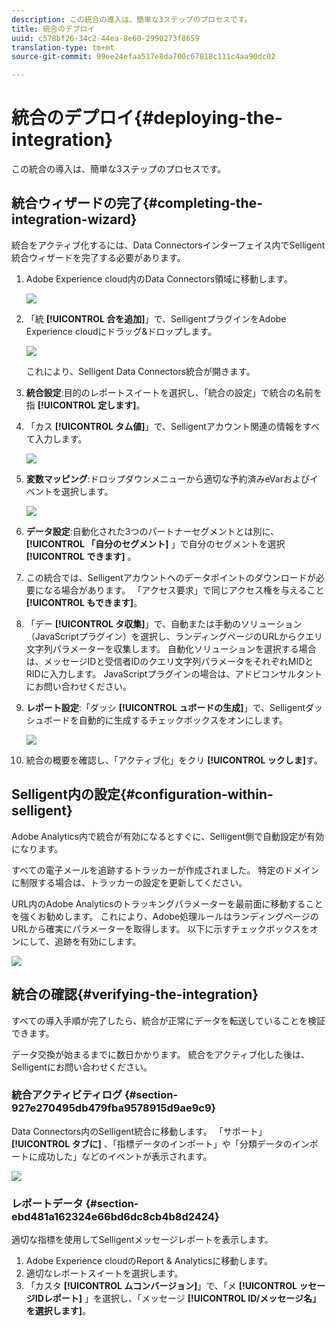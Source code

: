 ```yaml
---
description: この統合の導入は、簡単な3ステップのプロセスです。
title: 統合のデプロイ
uuid: c578bf26-34c2-44ea-8e60-2990273f8659
translation-type: tm+mt
source-git-commit: 99ee24efaa517e8da700c67818c111c4aa90dc02

---
```



# 統合のデプロイ{#deploying-the-integration}

この統合の導入は、簡単な3ステップのプロセスです。

## 統合ウィザードの完了{#completing-the-integration-wizard}

統合をアクティブ化するには、Data Connectorsインターフェイス内でSelligent統合ウィザードを完了する必要があります。

1. Adobe Experience cloud内のData Connectors領域に移動します。

   ![](assets/selligent-data_connectors.png)

1. 「統 **[!UICONTROL 合を追加]**」で、SelligentプラグインをAdobe Experience cloudにドラッグ&amp;ドロップします。

   ![](assets/selligent-add_integration.png)

   これにより、Selligent Data Connectors統合が開きます。

1. **統合設定**:目的のレポートスイートを選択し、「統合の設定」で統合の名前を指 **[!UICONTROL 定します]**。

1. 「カス **[!UICONTROL タム値]**」で、Selligentアカウント関連の情報をすべて入力します。

   ![](assets/selligent-general_settings.png)

1. **変数マッピング**:ドロップダウンメニューから適切な予約済みeVarおよびイベントを選択します。

   ![](assets/selligent-variables.png)

1. **データ設定**:自動化された3つのパートナーセグメントとは別に、 **[!UICONTROL 「自分のセグメント]** 」で自分のセグメントを選択 **[!UICONTROL できます]** 。

1. この統合では、Selligentアカウントへのデータポイントのダウンロードが必要になる場合があります。 「アクセス要求」で同じアクセス権を与えること **[!UICONTROL もできます]**。
1. 「デー **[!UICONTROL タ収集]**」で、自動または手動のソリューション（JavaScriptプラグイン）を選択し、ランディングページのURLからクエリ文字列パラメーターを収集します。 自動化ソリューションを選択する場合は、メッセージIDと受信者IDのクエリ文字列パラメータをそれぞれMIDとRIDに入力します。 JavaScriptプラグインの場合は、アドビコンサルタントにお問い合わせください。
1. **レポート設定**:「ダッシ **[!UICONTROL ュボードの生成]**」で、Selligentダッシュボードを自動的に生成するチェックボックスをオンにします。

   ![](assets/selligent-report_settings.png)

1. 統合の概要を確認し、「アクティブ化」をクリ **[!UICONTROL ックしま]**&#x200B;す。

## Selligent内の設定{#configuration-within-selligent}

Adobe Analytics内で統合が有効になるとすぐに、Selligent側で自動設定が有効になります。

すべての電子メールを追跡するトラッカーが作成されました。 特定のドメインに制限する場合は、トラッカーの設定を更新してください。

URL内のAdobe Analyticsのトラッキングパラメーターを最前面に移動することを強くお勧めします。 これにより、Adobe処理ルールはランディングページのURLから確実にパラメーターを取得します。 以下に示すチェックボックスをオンにして、追跡を有効にします。

![](assets/selligent-tracker.png)

## 統合の確認{#verifying-the-integration}

すべての導入手順が完了したら、統合が正常にデータを転送していることを検証できます。

データ交換が始まるまでに数日かかります。 統合をアクティブ化した後は、Selligentにお問い合わせください。

### 統合アクティビティログ {#section-927e270495db479fba9578915d9ae9c9}

Data Connectors内のSelligent統合に移動します。 「サポート」 **[!UICONTROL タブに]** 、「指標データのインポート」や「分類データのインポートに成功した」などのイベントが表示されます。

![](assets/selligent-verifying.png)

### レポートデータ {#section-ebd481a162324e66bd6dc8cb4b8d2424}

適切な指標を使用してSelligentメッセージレポートを表示します。

1. Adobe Experience cloudのReport &amp; Analyticsに移動します。
1. 適切なレポートスイートを選択します。
1. 「カスタ **[!UICONTROL ムコンバージョン]**」で、「メ **[!UICONTROL ッセージIDレポート]** 」を選択し、「メッセージ **[!UICONTROL ID/メッセージ名」を選択します]**。
